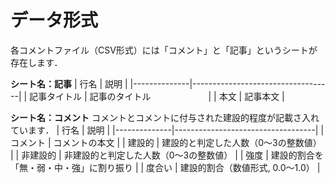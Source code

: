 # データ形式

各コメントファイル（CSV形式）には「コメント」と「記事」というシートが存在します．

**シート名：記事**
| 行名         | 説明                              |
|--------------|-----------------------------------|
| 記事タイトル   | 記事のタイトル       　　　　　　  |
| 本文         | 記事本文                           |

**シート名：コメント**
コメントとコメントに付与された建設的程度が記載さ入れています．
| 行名         | 説明                              |
|--------------|-----------------------------------|
| コメント       | コメントの本文                      |
| 建設的     | 建設的と判定した人数（0〜3の整数値）    |
| 非建設的   | 非建設的と判定した人数（0〜3の整数値）  |
| 強度         | 建設的割合を「無・弱・中・強」に割り振り  |
| 度合い       | 建設的割合（数値形式, 0.0〜1.0）      |


